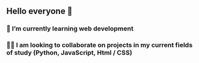 ## Hello everyone 👋




### 🌱 I’m currently learning web development
### 👨‍🎓 I am looking to collaborate on projects in my current fields of study (Python, JavaScript, Html / CSS)


